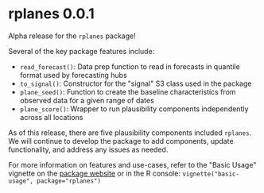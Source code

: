 # rplanes 0.0.1

Alpha release for the `rplanes` package!

Several of the key package features include:

- `read_forecast()`: Data prep function to read in forecasts in quantile format used by forecasting hubs
- `to_signal()`: Constructor for the "signal" S3 class used in the package
- `plane_seed()`: Function to create the baseline characteristics from observed data for a given range of dates
- `plane_score()`: Wrapper to run plausibility components independently across all locations

As of this release, there are five plausibility components included `rplanes`. We will continue to develop the package to add components, update functionality, and address any issues as needed.

For more information on features and use-cases, refer to the "Basic Usage" vignette on the [package website](https://signaturescience.github.io/rplanes/articles/basic-usage.html) or in the R console: `vignette("basic-usage", package="rplanes")`
